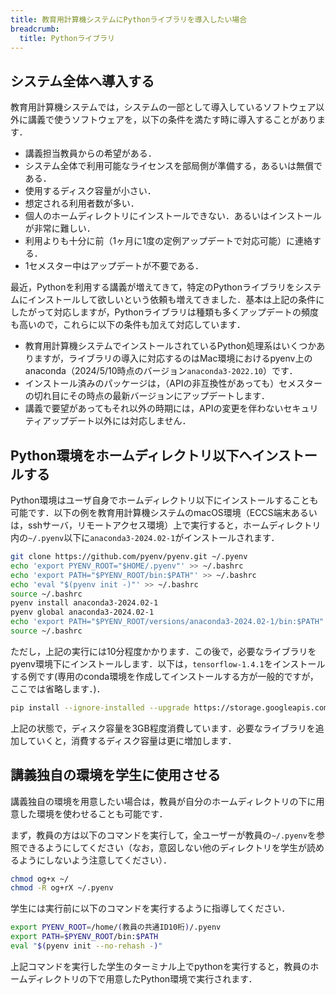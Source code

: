 ```yaml
---
title: 教育用計算機システムにPythonライブラリを導入したい場合
breadcrumb:
  title: Pythonライブラリ
---
```


## システム全体へ導入する

教育用計算機システムでは，システムの一部として導入しているソフトウェア以外に講義で使うソフトウェアを，以下の条件を満たす時に導入することがあります．

- 講義担当教員からの希望がある．
- システム全体で利用可能なライセンスを部局側が準備する，あるいは無償である．
- 使用するディスク容量が小さい．
- 想定される利用者数が多い．
- 個人のホームディレクトリにインストールできない．あるいはインストールが非常に難しい．
- 利用よりも十分に前（1ヶ月に1度の定例アップデートで対応可能）に連絡する．
- 1セメスター中はアップデートが不要である．

最近，Pythonを利用する講義が増えてきて，特定のPythonライブラリをシステムにインストールして欲しいという依頼も増えてきました．基本は上記の条件にしたがって対応しますが，Pythonライブラリは種類も多くアップデートの頻度も高いので，これらに以下の条件も加えて対応しています．

- 教育用計算機システムでインストールされているPython処理系はいくつかありますが，ライブラリの導入に対応するのはMac環境におけるpyenv上のanaconda（2024/5/10時点のバージョン`anaconda3-2022.10`）です．
- インストール済みのパッケージは，（APIの非互換性があっても）セメスターの切れ目にその時点の最新バージョンにアップデートします．
- 講義で要望があってもそれ以外の時期には，APIの変更を伴わないセキュリティアップデート以外には対応しません．

## Python環境をホームディレクトリ以下へインストールする

Python環境はユーザ自身でホームディレクトリ以下にインストールすることも可能です．以下の例を教育用計算機システムのmacOS環境（ECCS端末あるいは，sshサーバ，リモートアクセス環境）上で実行すると，ホームディレクトリ内の`~/.pyenv`以下に`anaconda3-2024.02-1`がインストールされます．

```bash
git clone https://github.com/pyenv/pyenv.git ~/.pyenv
echo 'export PYENV_ROOT="$HOME/.pyenv"' >> ~/.bashrc
echo 'export PATH="$PYENV_ROOT/bin:$PATH"' >> ~/.bashrc
echo 'eval "$(pyenv init -)"' >> ~/.bashrc
source ~/.bashrc
pyenv install anaconda3-2024.02-1
pyenv global anaconda3-2024.02-1
echo 'export PATH="$PYENV_ROOT/versions/anaconda3-2024.02-1/bin:$PATH"' >> ~/.bashrc
source ~/.bashrc
```

ただし，上記の実行には10分程度かかります．この後で，必要なライブラリをpyenv環境下にインストールします．以下は，`tensorflow-1.4.1`をインストールする例です(専用のconda環境を作成してインストールする方が一般的ですが，ここでは省略します．)．

```bash
pip install --ignore-installed --upgrade https://storage.googleapis.com/tensorflow/mac/cpu/tensorflow-1.4.1-py3-none-any.whl
```

上記の状態で，ディスク容量を3GB程度消費しています．必要なライブラリを追加していくと，消費するディスク容量は更に増加します．

## 講義独自の環境を学生に使用させる

講義独自の環境を用意したい場合は，教員が自分のホームディレクトリの下に用意した環境を使わせることも可能です．

まず，教員の方は以下のコマンドを実行して，全ユーザーが教員の`~/.pyenv`を参照できるようにしてください（なお，意図しない他のディレクトリを学生が読めるようにしないよう注意してください）．

```bash
chmod og+x ~/
chmod -R og+rX ~/.pyenv
```

学生には実行前に以下のコマンドを実行するように指導してください．

```bash
export PYENV_ROOT=/home/(教員の共通ID10桁)/.pyenv
export PATH=$PYENV_ROOT/bin:$PATH
eval "$(pyenv init --no-rehash -)"
```

上記コマンドを実行した学生のターミナル上でpythonを実行すると，教員のホームディレクトリの下で用意したPython環境で実行されます．